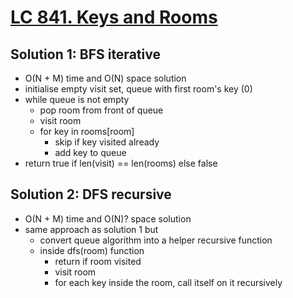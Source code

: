 # [LC 841. Keys and Rooms](https://leetcode.com/problems/keys-and-rooms/)

## Solution 1: BFS iterative

- O(N + M) time and O(N) space solution
- initialise empty visit set, queue with first room's key (0)
- while queue is not empty
  - pop room from front of queue
  - visit room
  - for key in rooms\[room]
    - skip if key visited already
    - add key to queue
- return true if len(visit) == len(rooms) else false

## Solution 2: DFS recursive

- O(N + M) time and O(N)? space solution
- same approach as solution 1 but
  - convert queue algorithm into a helper recursive function
  - inside dfs(room) function
    - return if room visited
    - visit room
    - for each key inside the room, call itself on it recursively
